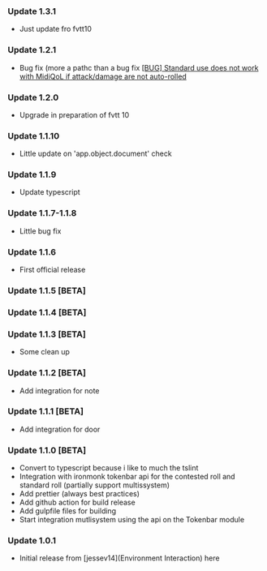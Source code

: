 ### Update 1.3.1

- Just update fro fvtt10

### Update 1.2.1

- Bug fix (more a pathc than a bug fix [[BUG] Standard use does not work with MidiQoL if attack/damage are not auto-rolled](https://github.com/p4535992/environment-interaction-multisystem/issues/1)

### Update 1.2.0

- Upgrade in preparation of fvtt 10

### Update 1.1.10

- Little update on 'app.object.document' check

### Update 1.1.9

- Update typescript

### Update 1.1.7-1.1.8

- Little bug fix

### Update 1.1.6

- First official release

### Update 1.1.5 [BETA]

### Update 1.1.4 [BETA]

### Update 1.1.3 [BETA]

- Some clean up

### Update 1.1.2 [BETA]

- Add integration for note

### Update 1.1.1 [BETA]

- Add integration for door

### Update 1.1.0 [BETA]

- Convert to typescript because i like to much the tslint
- Integration with ironmonk tokenbar api for the contested roll and standard roll (partially support multissystem)
- Add prettier (always best practices)
- Add github action for build release
- Add gulpfile files for building
- Start integration mutlisystem using the api on the Tokenbar module

### Update 1.0.1

- Initial release from [jessev14](Environment Interaction) here [](https://github.com/jessev14/environment-interaction)

